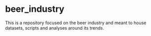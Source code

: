 # beer_industry
This is a repository focused on the beer industry and meant to house datasets, scripts and analyses around its trends. 
